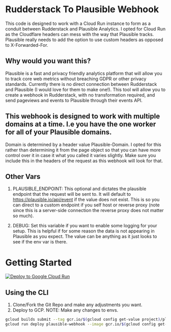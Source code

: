 # Rudderstack To Plausible Webhook
This code is designed to work with a Cloud Run instance to form as a conduit between Rudderstack and Plausible Analytics.  I opted for Cloud Run as the Cloudflare headers can mess with the way that Plausible tracks. Plausible really needs to add the option to use custom headers as opposed to X-Forwarded-For.

## Why would you want this?
Plausible is a fast and privacy friendly analytics platform that will allow you to track core web metrics without breaching GDPR or other privacy standards.  Currently there is no direct connection between Rudderstack and Plausible (I would love for them to make one!). This tool will allow you to create a webhook in Rudderstack, with no transformation required, and send pageviews and events to Plausible through their events API. 

## This webhook is designed to work with multiple domains at a time.  I.e you have the one worker for all of your Plausible domains. 
Domain is determined by a header value Plausible-Domain.  I opted for this rather than determining it from the page object so that you can have more control over it in case it what you called it varies slightly.  Make sure you include this in the headers of the request as this webhook will look for that.

## Other Vars
1. PLAUSIBLE_ENDPOINT: This optional and dictates the plausible endpoint that the request will be sent to.  It will default to https://plausible.io/api/event if the value does not exist.  This is so you can direct to a custom endpoint if you self host or reverse proxy (note since this is a server-side connection the reverse proxy does not matter so much).  

2. DEBUG: Set this variable if you want to enable some logging for your setup. This is helpful if for some reason the data is not appearing in Plausible as you expect. The value can be anything as it just looks to see if the env var is there.

# Getting Started
[![Deploy to Google Cloud Run](https://deploy.cloud.run/button.svg)](https://deploy.cloud.run/?git_repo=https://github.com/jamesMorgan654/plausible_rudderstack_webhook)

## Using the CLI
1. Clone/Fork the Git Repo and make any adjustments you want.
2. Deploy to GCP. NOTE: Make any changes to envs.
```bash
gcloud builds submit --tag gcr.io/$(gcloud config get-value project)/plausible-webhook
gcloud run deploy plausible-webhook --image gcr.io/$(gcloud config get-value project)/plausible-webhook --platform managed --region us-central1 --allow-unauthenticated --port 8080 --memory 256Mi --cpu 0.25 --set-env-vars "PLAUSIBLE_ENDPOINT=https://plausible.yoursite.com/api/event,DEBUG=true"
```
